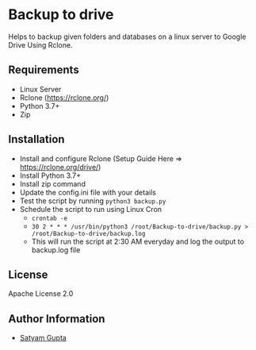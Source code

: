 # Backup to drive
Helps to backup given folders and databases on a linux server to Google Drive Using Rclone.

## Requirements
- Linux Server
- Rclone (https://rclone.org/)
- Python 3.7+
- Zip

## Installation
- Install and configure Rclone (Setup Guide Here => https://rclone.org/drive/)
- Install Python 3.7+
- Install zip command
- Update the config.ini file with your details
- Test the script by running `python3 backup.py`
- Schedule the script to run using Linux Cron
    - `crontab -e`
    - `30 2 * * * /usr/bin/python3 /root/Backup-to-drive/backup.py > /root/Backup-to-drive/backup.log`
    - This will run the script at 2:30 AM everyday and log the output to backup.log file

## License
Apache License 2.0

## Author Information
- [Satyam Gupta](https://imlolman.github.io/)
